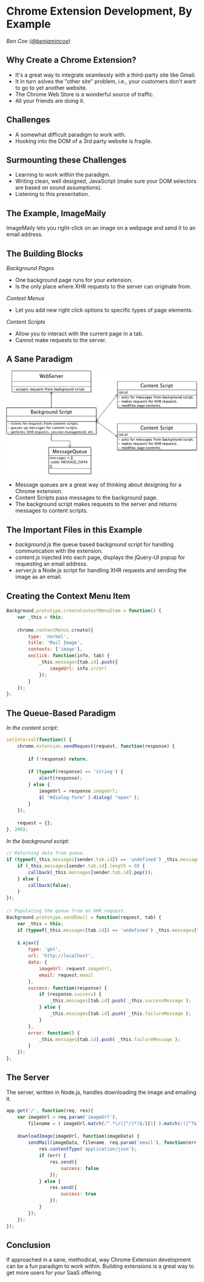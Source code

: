 Chrome Extension Development, By Example
========================================

_Ben Coe ([@benjamincoe](http://twitter.com/#/benjamincoe))_

Why Create a Chrome Extension?
------------------------------

* It's a great way to integrate seamlessly with a third-party site like Gmail.
 * It in turn solves the "other site" problem, i.e., your customers don't want to go to yet another website.
* The Chrome Web Store is a wonderful source of traffic.
* All your friends are doing it.

Challenges
----------

* A somewhat difficult paradigm to work with.
* Hooking into the DOM of a 3rd party website is fragile.

Surmounting these Challenges
----------------------------

* Learning to work within the paradigm.
* Writing clean, well designed, JavaScript (make sure your DOM selectors are based on sound assumptions).
* Listening to this presentation.

The Example, ImageMaily
-----------------------

ImageMaily lets you right-click on an image on a webpage and send it to an email address.

The Building Blocks
-------------------

_Background Pages_

* One background page runs for your extension.
* Is the only place where XHR requests to the server can originate from.

_Context Menus_

* Let you add new right click options to specific types of page elements.

_Content Scripts_

* Allow you to interact with the current page in a tab.
* Cannot make requests to the server.

A Sane Paradigm
---------------

![Diagram of Design in Action](https://github.com/bcoe/DoloresLabsTechTalk/raw/master/images/extension-paradigm.png)

* Message queues are a great way of thinking about designing for a Chrome extension.
 * Content Scripts pass messages to the background page.
 * The background script makes requests to the server and returns messages to content scripts.

The Important Files in this Example
-----------------------------------

* _background.js_ the queue based background script for handling communication with the extension.
* _content.js_ injected into each page, displays the jQuery-UI popup for requesting an email address.
* _server.js_ a Node.js script for handling XHR requests and sending the image as an email.

Creating the Context Menu Item
------------------------------

```javascript
Background.prototype.createContextMenuItem = function() {
	var _this = this;
	
	chrome.contextMenus.create({
		type: 'normal',
		title: 'Mail Image',
		contexts: ['image'],
		onclick: function(info, tab) {
			_this.messages[tab.id].push({
				imageUrl: info.srcUrl
			});
		}
	});
};
```
The Queue-Based Paradigm
------------------------

_In the content script:_

```javascript
setInterval(function() {
	chrome.extension.sendRequest(request, function(response) {
		
		if (!response) return;
		
		if (typeof(response) == 'string') {
			alert(response);
		} else {
			imageUrl = response.imageUrl;
			$( "#dialog-form" ).dialog( "open" );
		}
	});
	
	request = {};
}, 200);
```

_In the background script:_

```javascript
// Returning data from queue.
if (typeof(_this.messages[sender.tab.id]) == 'undefined') _this.messages[sender.tab.id] = [];
	if (_this.messages[sender.tab.id].length > 0) {
		callback(_this.messages[sender.tab.id].pop());
	} else {
		callback(false);
	}
});
	
// Populating the queue from an XHR request.
Background.prototype.sendEmail = function(request, tab) {
	var _this = this;
	if (typeof(_this.messages[tab.id]) == 'undefined') _this.messages[tab.id] = [];
	
	$.ajax({
		type: 'get',
		url: 'http://localhost',
		data: {
			imageUrl: request.imageUrl,
			email: request.email
		},
		success: function(response) {
			if (response.success) {
				_this.messages[tab.id].push( _this.successMessage );
			} else {
				_this.messages[tab.id].push( _this.failureMessage );
			}
		},
		error: function() {
			_this.messages[tab.id].push( _this.failureMessage );
		}
	});
};
```

The Server
----------

The server, written in Node.js, handles downloading the image and emailing it.

```javascript
app.get('/', function(req, res){
	var imageUrl = req.param('imageUrl'),
		filename = ( imageUrl.match(/^.*\/([^/]*)$/)[1] ).match(/([^?&]*)/)[1];
	
	downloadImage(imageUrl, function(imageData) {
		sendMail(imageData, filename, req.param('email'), function(err, success) {
			res.contentType('application/json');
			if (err) {
				res.send({
					success: false
				});		
			} else {
				res.send({
					success: true
				});
			}
		});
	});
});
```

Conclusion
----------

If approached in a sane, methodical, way Chrome Extension development can be a fun paradigm to work within. Building extensions is a great way to get more users for your SaaS offering.

